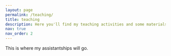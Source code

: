 ```yaml
---
layout: page
permalink: /teaching/
title: teaching
description: Here you'll find my teaching activities and some materials related to them.
nav: true
nav_order: 2
---
```


This is where my assistantships will go.
